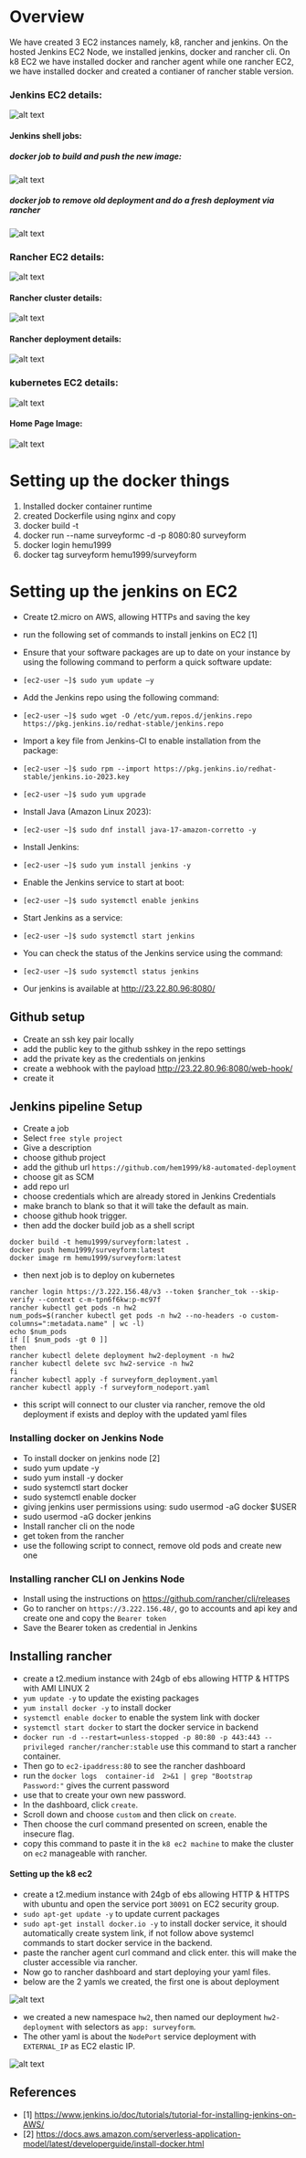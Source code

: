 # Overview
We have created 3 EC2 instances namely, k8, rancher and jenkins. On the hosted Jenkins EC2 Node, we installed jenkins, docker and rancher cli. On k8 EC2 we have installed docker and rancher agent while one rancher EC2, we have installed docker and created a contianer of rancher stable version.
### Jenkins EC2 details:
![alt text](image.png)
#### Jenkins shell jobs:
##### docker job to build and push the new image:
![alt text](image-4.png)
##### docker job to remove old deployment and do a fresh deployment via rancher
![alt text](image-5.png)
### Rancher EC2 details:
![alt text](image-1.png)
#### Rancher cluster details:
![alt text](image-2.png)
#### Rancher deployment details:
![alt text](image-3.png)
### kubernetes EC2 details:
![alt text](image-6.png)
#### Home Page Image:
![alt text](image-7.png)


# Setting up the docker things
1. Installed docker container runtime
2. created Dockerfile using nginx and copy
3. docker build -t <Image Name> <path to docker file>
4. docker run --name surveyformc -d -p 8080:80 surveyform
5. docker login hemu1999
5. docker tag surveyform hemu1999/surveyform


# Setting up the jenkins on EC2
- Create t2.micro on AWS, allowing HTTPs and saving the key
- run the following set of commands to install jenkins on EC2 [1]
- Ensure that your software packages are up to date on your instance by using the following command to perform a quick software update:

- `[ec2-user ~]$ sudo yum update –y`
- Add the Jenkins repo using the following command:

- `[ec2-user ~]$ sudo wget -O /etc/yum.repos.d/jenkins.repo https://pkg.jenkins.io/redhat-stable/jenkins.repo`
- Import a key file from Jenkins-CI to enable installation from the package:

- `[ec2-user ~]$ sudo rpm --import https://pkg.jenkins.io/redhat-stable/jenkins.io-2023.key`
- `[ec2-user ~]$ sudo yum upgrade`
- Install Java (Amazon Linux 2023):

- `[ec2-user ~]$ sudo dnf install java-17-amazon-corretto -y`
- Install Jenkins:

- `[ec2-user ~]$ sudo yum install jenkins -y`
- Enable the Jenkins service to start at boot:

- `[ec2-user ~]$ sudo systemctl enable jenkins`
- Start Jenkins as a service:

- `[ec2-user ~]$ sudo systemctl start jenkins`
- You can check the status of the Jenkins service using the command:

- `[ec2-user ~]$ sudo systemctl status jenkins`
- Our jenkins is available at http://23.22.80.96:8080/

## Github setup
- Create an ssh key pair locally 
- add the public key to the github sshkey in the repo settings
- add the private key as the credentials on jenkins
- create a webhook with the payload http://23.22.80.96:8080/web-hook/
- create it

## Jenkins pipeline Setup
- Create a job
- Select `free style project`
- Give a description
- choose github project
- add the github url `https://github.com/hem1999/k8-automated-deployment`
- choose git as SCM
- add repo url
- choose credentials which are already stored in Jenkins Credentials
- make branch to blank so that it will take the default as main.
- choose github hook trigger.
- then add the docker build job as a shell script
```
docker build -t hemu1999/surveyform:latest .
docker push hemu1999/surveyform:latest
docker image rm hemu1999/surveyform:latest
```
- then next job is to deploy on kubernetes
``` 
rancher login https://3.222.156.48/v3 --token $rancher_tok --skip-verify --context c-m-tpn6f6kw:p-mc97f
rancher kubectl get pods -n hw2
num_pods=$(rancher kubectl get pods -n hw2 --no-headers -o custom-columns=":metadata.name" | wc -l)
echo $num_pods
if [[ $num_pods -gt 0 ]]
then
rancher kubectl delete deployment hw2-deployment -n hw2
rancher kubectl delete svc hw2-service -n hw2
fi
rancher kubectl apply -f surveyform_deployment.yaml
rancher kubectl apply -f surveyform_nodeport.yaml
```
- this script will connect to our cluster via rancher, remove the old deployment if exists and deploy with the updated yaml files

### Installing docker on Jenkins Node
- To install docker on jenkins node [2]
- sudo yum update -y
- sudo yum install -y docker
- sudo systemctl start docker
- sudo systemctl enable docker
- giving jenkins user permissions using: sudo usermod -aG docker $USER
- sudo usermod -aG docker jenkins
- Install rancher cli on the node
- get token from the rancher
- use the following script to connect, remove old pods and create new one
### Installing rancher CLI on Jenkins Node
- Install using the instructions on https://github.com/rancher/cli/releases
- Go to rancher on `https://3.222.156.48/`, go to accounts and api key and create one and copy the `Bearer token`
- Save the Bearer token as credential in Jenkins

## Installing rancher
- create a t2.medium instance with 24gb of ebs allowing HTTP & HTTPS with AMI LINUX 2
- `yum update -y` to update the existing packages
- `yum install docker -y` to install docker
- `systemctl enable docker` to enable the system link with docker
- `systemctl start docker` to start the docker service in backend
- `docker run -d --restart=unless-stopped -p 80:80 -p 443:443 --privileged rancher/rancher:stable` use this command to start a rancher container.
- Then go to `ec2-ipaddress:80` to see the rancher dashboard
- run the `docker logs  container-id  2>&1 | grep "Bootstrap Password:"` gives the current password
- use that to create your own new password.
- In the dashboard, click `create`.
- Scroll down and choose `custom` and then click on `create`.
- Then choose the curl command presented on screen, enable the insecure flag.
- copy this command to paste it in the `k8 ec2 machine` to make the cluster on `ec2` manageable with rancher.
#### Setting up the k8 ec2
- create a t2.medium instance with 24gb of ebs allowing HTTP & HTTPS with ubuntu and open the service port `30091` on EC2 security group.
- `sudo apt-get update -y` to update current packages
- `sudo apt-get install docker.io -y` to install docker service, it should automatically create system link, if not follow above systemcl commands to start docker service in the backend.
- paste the rancher agent curl command and click enter. this will make the cluster accessible via rancher.
- Now go to rancher dashboard and start deploying your yaml files.
- below are the 2 yamls we created, the first one is about deployment

![alt text](image-8.png)
- we created a new namespace `hw2`, then named our deployment `hw2-deployment` with selectors as `app: surveyform`.
- The other yaml is about the `NodePort` service deployment with `EXTERNAL_IP` as EC2 elastic IP.

![alt text](image-9.png)


## References
- [1] https://www.jenkins.io/doc/tutorials/tutorial-for-installing-jenkins-on-AWS/
- [2] https://docs.aws.amazon.com/serverless-application-model/latest/developerguide/install-docker.html